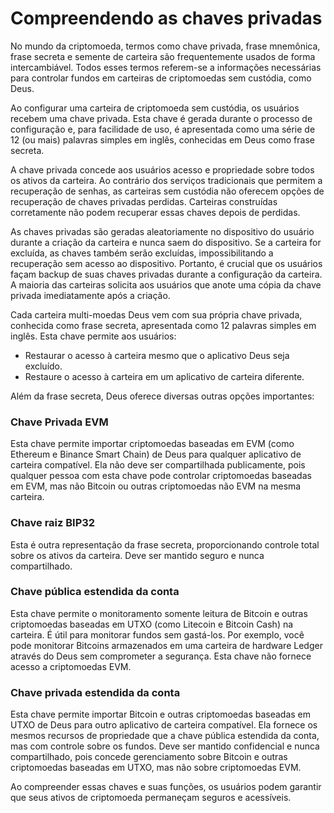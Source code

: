 # Compreendendo as chaves privadas

No mundo da criptomoeda, termos como chave privada, frase mnemônica, frase secreta e semente de carteira são frequentemente usados ​​de forma intercambiável. Todos esses termos referem-se a informações necessárias para controlar fundos em carteiras de criptomoedas sem custódia, como Deus.

Ao configurar uma carteira de criptomoeda sem custódia, os usuários recebem uma chave privada. Esta chave é gerada durante o processo de configuração e, para facilidade de uso, é apresentada como uma série de 12 (ou mais) palavras simples em inglês, conhecidas em Deus como frase secreta.

A chave privada concede aos usuários acesso e propriedade sobre todos os ativos da carteira. Ao contrário dos serviços tradicionais que permitem a recuperação de senhas, as carteiras sem custódia não oferecem opções de recuperação de chaves privadas perdidas. Carteiras construídas corretamente não podem recuperar essas chaves depois de perdidas.

As chaves privadas são geradas aleatoriamente no dispositivo do usuário durante a criação da carteira e nunca saem do dispositivo. Se a carteira for excluída, as chaves também serão excluídas, impossibilitando a recuperação sem acesso ao dispositivo. Portanto, é crucial que os usuários façam backup de suas chaves privadas durante a configuração da carteira. A maioria das carteiras solicita aos usuários que anote uma cópia da chave privada imediatamente após a criação.

Cada carteira multi-moedas Deus vem com sua própria chave privada, conhecida como frase secreta, apresentada como 12 palavras simples em inglês. Esta chave permite aos usuários:

- Restaurar o acesso à carteira mesmo que o aplicativo Deus seja excluído.
- Restaure o acesso à carteira em um aplicativo de carteira diferente.

Além da frase secreta, Deus oferece diversas outras opções importantes:

### Chave Privada EVM

Esta chave permite importar criptomoedas baseadas em EVM (como Ethereum e Binance Smart Chain) de Deus para qualquer aplicativo de carteira compatível. Ela não deve ser compartilhada publicamente, pois qualquer pessoa com esta chave pode controlar criptomoedas baseadas em EVM, mas não Bitcoin ou outras criptomoedas não EVM na mesma carteira.

### Chave raiz BIP32

Esta é outra representação da frase secreta, proporcionando controle total sobre os ativos da carteira. Deve ser mantido seguro e nunca compartilhado.

### Chave pública estendida da conta

Esta chave permite o monitoramento somente leitura de Bitcoin e outras criptomoedas baseadas em UTXO (como Litecoin e Bitcoin Cash) na carteira. É útil para monitorar fundos sem gastá-los. Por exemplo, você pode monitorar Bitcoins armazenados em uma carteira de hardware Ledger através do Deus sem comprometer a segurança. Esta chave não fornece acesso a criptomoedas EVM.

### Chave privada estendida da conta

Esta chave permite importar Bitcoin e outras criptomoedas baseadas em UTXO de Deus para outro aplicativo de carteira compatível. Ela fornece os mesmos recursos de propriedade que a chave pública estendida da conta, mas com controle sobre os fundos. Deve ser mantido confidencial e nunca compartilhado, pois concede gerenciamento sobre Bitcoin e outras criptomoedas baseadas em UTXO, mas não sobre criptomoedas EVM.

Ao compreender essas chaves e suas funções, os usuários podem garantir que seus ativos de criptomoeda permaneçam seguros e acessíveis.